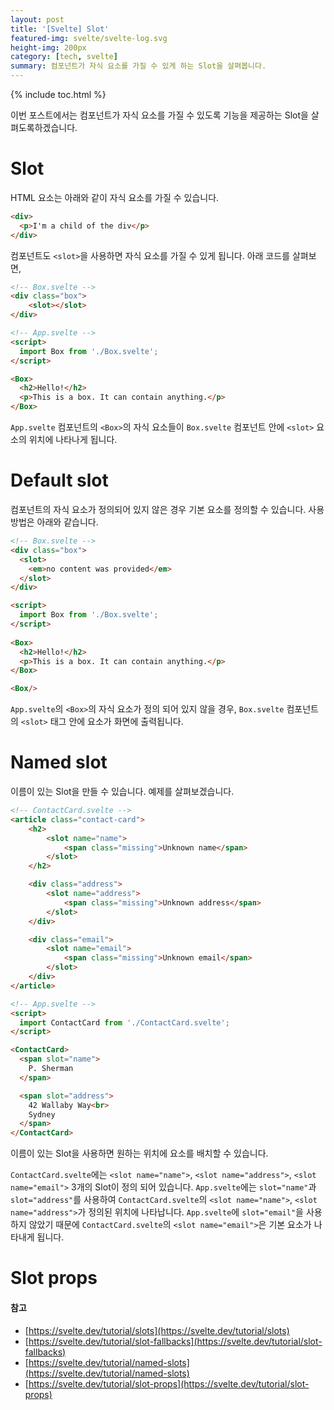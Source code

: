 ```yaml
---
layout: post
title: '[Svelte] Slot'
featured-img: svelte/svelte-log.svg
height-img: 200px
category: [tech, svelte]
summary: 컴포넌트가 자식 요소를 가질 수 있게 하는 Slot을 살펴봅니다.
---
```

{% include toc.html %}

이번 포스트에서는 컴포넌트가 자식 요소를 가질 수 있도록 기능을 제공하는 Slot을 살펴도록하겠습니다.

# Slot
HTML 요소는 아래와 같이 자식 요소를 가질 수 있습니다.

```html
<div>
  <p>I'm a child of the div</p>
</div>
```

컴포넌트도 `<slot>`을 사용하면 자식 요소를 가질 수 있게 됩니다. 아래 코드를 살펴보면,

```html
<!-- Box.svelte -->
<div class="box">
	<slot></slot>
</div>
```

```html
<!-- App.svelte -->
<script>
  import Box from './Box.svelte';
</script>

<Box>
  <h2>Hello!</h2>
  <p>This is a box. It can contain anything.</p>
</Box>
```

`App.svelte` 컴포넌트의 `<Box>`의 자식 요소들이 `Box.svelte` 컴포넌트 안에 `<slot>` 요소의 위치에 나타나게 됩니다.

# Default slot
컴포넌트의 자식 요소가 정의되어 있지 않은 경우 기본 요소를 정의할 수 있습니다. 사용 방법은 아래와 같습니다.

```html
<!-- Box.svelte -->
<div class="box">
  <slot>
    <em>no content was provided</em>
  </slot>
</div>
```

```html
<script>
  import Box from './Box.svelte';
</script>
 
<Box>
  <h2>Hello!</h2>
  <p>This is a box. It can contain anything.</p>
</Box>

<Box/>
```

`App.svelte`의 `<Box>`의 자식 요소가 정의 되어 있지 않을 경우, `Box.svelte` 컴포넌트의 `<slot>` 태그 안에 요소가 화면에 출력됩니다.

# Named slot
이름이 있는 Slot을 만들 수 있습니다. 예제를 살펴보겠습니다.

```html
<!-- ContactCard.svelte -->
<article class="contact-card">
	<h2>
		<slot name="name">
			<span class="missing">Unknown name</span>
		</slot>
	</h2>

	<div class="address">
		<slot name="address">
			<span class="missing">Unknown address</span>
		</slot>
	</div>

	<div class="email">
		<slot name="email">
			<span class="missing">Unknown email</span>
		</slot>
	</div>
</article>
```

```html
<!-- App.svelte -->
<script>
  import ContactCard from './ContactCard.svelte';
</script>

<ContactCard>
  <span slot="name">
    P. Sherman
  </span>

  <span slot="address">
    42 Wallaby Way<br>
    Sydney
  </span>
</ContactCard>
```

이름이 있는 Slot을 사용하면 원하는 위치에 요소를 배치할 수 있습니다.

`ContactCard.svelte`에는 `<slot name="name">`, `<slot name="address">`, `<slot name="email">` 3개의 Slot이 정의 되어 있습니다. `App.svelte`에는 `slot="name"`과 `slot="address"`를 사용하여 `ContactCard.svelte`의 `<slot name="name">`, `<slot name="address">`가 정의된 위치에 나타납니다. `App.svelte`에 `slot="email"`을 사용하지 않았기 때문에 `ContactCard.svelte`의 `<slot name="email">`은 기본 요소가 나타내게 됩니다.

# Slot props

#### 참고
- [https://svelte.dev/tutorial/slots](https://svelte.dev/tutorial/slots)
- [https://svelte.dev/tutorial/slot-fallbacks](https://svelte.dev/tutorial/slot-fallbacks)
- [https://svelte.dev/tutorial/named-slots](https://svelte.dev/tutorial/named-slots)
- [https://svelte.dev/tutorial/slot-props](https://svelte.dev/tutorial/slot-props)